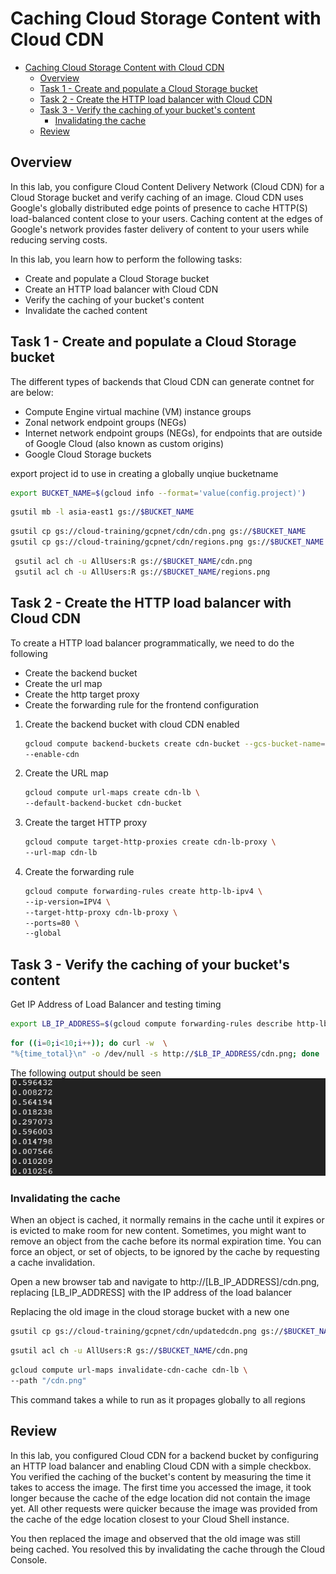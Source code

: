 # Caching Cloud Storage Content with Cloud CDN

- [Caching Cloud Storage Content with Cloud CDN](#caching-cloud-storage-content-with-cloud-cdn)
  - [Overview](#overview)
  - [Task 1 - Create and populate a Cloud Storage bucket](#task-1---create-and-populate-a-cloud-storage-bucket)
  - [Task 2 - Create the HTTP load balancer with Cloud CDN](#task-2---create-the-http-load-balancer-with-cloud-cdn)
  - [Task 3 - Verify the caching of your bucket's content](#task-3---verify-the-caching-of-your-buckets-content)
    - [Invalidating the cache](#invalidating-the-cache)
  - [Review](#review)

## Overview

In this lab, you configure Cloud Content Delivery Network (Cloud CDN) for a Cloud Storage bucket and verify caching of an image. Cloud CDN uses Google's globally distributed edge points of presence to cache HTTP(S) load-balanced content close to your users. Caching content at the edges of Google's network provides faster delivery of content to your users while reducing serving costs.

In this lab, you learn how to perform the following tasks:

- Create and populate a Cloud Storage bucket
- Create an HTTP load balancer with Cloud CDN
- Verify the caching of your bucket's content
- Invalidate the cached content

## Task 1 - Create and populate a Cloud Storage bucket

The different types of backends that Cloud CDN can generate contnet for are below:
  
- Compute Engine virtual machine (VM) instance groups
- Zonal network endpoint groups (NEGs)
- Internet network endpoint groups (NEGs), for endpoints that are outside of Google Cloud (also known as custom origins)
- Google Cloud Storage buckets

export project id to use in creating a globally unqiue bucketname

```bash
export BUCKET_NAME=$(gcloud info --format='value(config.project)')
```

```bash
gsutil mb -l asia-east1 gs://$BUCKET_NAME
```

```bash
gsutil cp gs://cloud-training/gcpnet/cdn/cdn.png gs://$BUCKET_NAME
gsutil cp gs://cloud-training/gcpnet/cdn/regions.png gs://$BUCKET_NAME
```

```bash
 gsutil acl ch -u AllUsers:R gs://$BUCKET_NAME/cdn.png
 gsutil acl ch -u AllUsers:R gs://$BUCKET_NAME/regions.png
```

## Task 2 - Create the HTTP load balancer with Cloud CDN

To create a HTTP load balancer programmatically, we need to do the following

- Create the backend bucket
- Create the url map
- Create the http target proxy
- Create the forwarding rule for the frontend configuration

1. Create the backend bucket with cloud CDN enabled
  
      ```bash
      gcloud compute backend-buckets create cdn-bucket --gcs-bucket-name=$BUCKET_NAME \
      --enable-cdn
      ```

2. Create the URL map

    ```bash
    gcloud compute url-maps create cdn-lb \
    --default-backend-bucket cdn-bucket
    ```

3. Create the target HTTP proxy

    ```bash
    gcloud compute target-http-proxies create cdn-lb-proxy \
    --url-map cdn-lb
    ```

4. Create the forwarding rule

    ```bash
    gcloud compute forwarding-rules create http-lb-ipv4 \
    --ip-version=IPV4 \
    --target-http-proxy cdn-lb-proxy \
    --ports=80 \
    --global
    ```

## Task 3 - Verify the caching of your bucket's content

Get IP Address of Load Balancer and testing timing

```bash
export LB_IP_ADDRESS=$(gcloud compute forwarding-rules describe http-lb-ipv4 --global --format='value(IPAddress)')
```

```bash
for ((i=0;i<10;i++)); do curl -w  \
"%{time_total}\n" -o /dev/null -s http://$LB_IP_ADDRESS/cdn.png; done
```

The following output should be seen
![cachingout](images/cachingtimingoutput.png)

### Invalidating the cache

When an object is cached, it normally remains in the cache until it expires or is evicted to make room for new content. Sometimes, you might want to remove an object from the cache before its normal expiration time. You can force an object, or set of objects, to be ignored by the cache by requesting a cache invalidation.

Open a new browser tab and navigate to http://[LB_IP_ADDRESS]/cdn.png, replacing [LB_IP_ADDRESS] with the IP address of the load balancer

Replacing the old image in the cloud storage bucket with a new one

```bash
gsutil cp gs://cloud-training/gcpnet/cdn/updatedcdn.png gs://$BUCKET_NAME/cdn.png
```

```bash
gsutil acl ch -u AllUsers:R gs://$BUCKET_NAME/cdn.png
```

```bash
gcloud compute url-maps invalidate-cdn-cache cdn-lb \
--path "/cdn.png"
```

This command takes a while to run as it propages globally to all regions

## Review

In this lab, you configured Cloud CDN for a backend bucket by configuring an HTTP load balancer and enabling Cloud CDN with a simple checkbox. You verified the caching of the bucket's content by measuring the time it takes to access the image. The first time you accessed the image, it took longer because the cache of the edge location did not contain the image yet. All other requests were quicker because the image was provided from the cache of the edge location closest to your Cloud Shell instance.

You then replaced the image and observed that the old image was still being cached. You resolved this by invalidating the cache through the Cloud Console.
